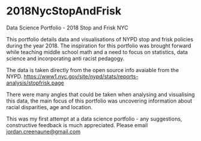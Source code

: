 # 2018NycStopAndFrisk
Data Science Portfolio - 2018 Stop and Frisk NYC 

This portfolio details data and visualisations of NYPD stop and frisk policies during the year 2018. The inspiration for this portfolio was brought forward while teaching middle school math and a need to focus on statistics, data science and incorporating anti racist pedagogy. 

The data is taken directly from the open source info avaiable from the NYPD. 
https://www1.nyc.gov/site/nypd/stats/reports-analysis/stopfrisk.page

There were many angles that could be taken when analysing and visualising this data, the main focus of this portfolio was uncovering information about racial disparities, age and location. 

This was my first attempt at a data science portfolio - any suggestions, constructive feedback is much appreciated.
Please email jordan.creenaune@gmail.com
